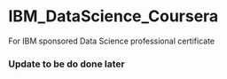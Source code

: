 # IBM_DataScience_Coursera
For IBM sponsored Data Science professional certificate
### Update to be do done later
